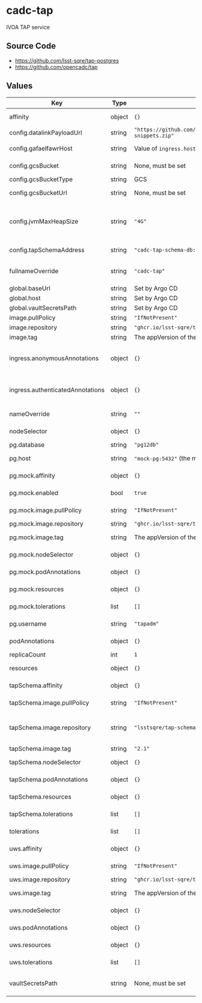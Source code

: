 # cadc-tap

IVOA TAP service

## Source Code

* <https://github.com/lsst-sqre/tap-postgres>
* <https://github.com/opencadc/tap>

## Values

| Key | Type | Default | Description |
|-----|------|---------|-------------|
| affinity | object | `{}` | Affinity rules for the Gafaelfawr frontend pod |
| config.datalinkPayloadUrl | string | `"https://github.com/lsst/sdm_schemas/releases/download/1.2.2/datalink-snippets.zip"` | Datalink payload URL |
| config.gafaelfawrHost | string | Value of `ingress.host` | Gafaelfawr hostname to get user information from a token |
| config.gcsBucket | string | None, must be set | Name of GCS bucket in which to store results |
| config.gcsBucketType | string | GCS | GCS bucket type (GCS or S3) |
| config.gcsBucketUrl | string | None, must be set | Base URL for results stored in GCS bucket |
| config.jvmMaxHeapSize | string | `"4G"` | Java heap size, which will set the maximum size of the heap. Otherwise Java would determine it based on how much memory is available and black maths. |
| config.tapSchemaAddress | string | `"cadc-tap-schema-db:3306"` | Address to a MySQL database containing TAP schema data |
| fullnameOverride | string | `"cadc-tap"` | Override the full name for resources (includes the release name) |
| global.baseUrl | string | Set by Argo CD | Base URL for the environment |
| global.host | string | Set by Argo CD | Host name for ingress |
| global.vaultSecretsPath | string | Set by Argo CD | Base path for Vault secrets |
| image.pullPolicy | string | `"IfNotPresent"` | Pull policy for the tap image |
| image.repository | string | `"ghcr.io/lsst-sqre/tap-postgres-service"` | tap image to use |
| image.tag | string | The appVersion of the chart | Tag of tap image to use |
| ingress.anonymousAnnotations | object | `{}` | Additional annotations to use for endpoints that allow anonymous access, such as `/capabilities` and `/availability` |
| ingress.authenticatedAnnotations | object | `{}` | Additional annotations to use for endpoints that are authenticated, such as `/sync`, `/async`, and `/tables` |
| nameOverride | string | `""` | Override the base name for resources |
| nodeSelector | object | `{}` | Node selector rules for the Gafaelfawr frontend pod |
| pg.database | string | `"pg12db"` | Postgres database to connect to |
| pg.host | string | `"mock-pg:5432"` (the mock pg) | Postgres hostname:port to connect to |
| pg.mock.affinity | object | `{}` | Affinity rules for the mock postgres pod |
| pg.mock.enabled | bool | `true` | Spin up a container to pretend to be postgres. |
| pg.mock.image.pullPolicy | string | `"IfNotPresent"` | Pull policy for the mock postgres image |
| pg.mock.image.repository | string | `"ghcr.io/lsst-sqre/tap-postgres-db"` | Mock postgres image to use |
| pg.mock.image.tag | string | The appVersion of the chart | Tag of mock postgres image to use |
| pg.mock.nodeSelector | object | `{}` | Node selection rules for the mock postgres pod |
| pg.mock.podAnnotations | object | `{}` | Annotations for the mock postgres pod |
| pg.mock.resources | object | `{}` | Resource limits and requests for the mock postgres pod |
| pg.mock.tolerations | list | `[]` | Tolerations for the mock postgres pod |
| pg.username | string | `"tapadm"` | Postgres username to use to connect |
| podAnnotations | object | `{}` | Annotations for the Gafaelfawr frontend pod |
| replicaCount | int | `1` | Number of pods to start |
| resources | object | `{}` | Resource limits and requests for the Gafaelfawr frontend pod |
| tapSchema.affinity | object | `{}` | Affinity rules for the mock QServ pod |
| tapSchema.image.pullPolicy | string | `"IfNotPresent"` | Pull policy for the TAP schema image |
| tapSchema.image.repository | string | `"lsstsqre/tap-schema-mock"` | TAP schema image to ue. This must be overridden by each environment with the TAP schema for that environment. |
| tapSchema.image.tag | string | `"2.1"` | Tag of TAP schema image |
| tapSchema.nodeSelector | object | `{}` | Node selection rules for the mock QServ pod |
| tapSchema.podAnnotations | object | `{}` | Annotations for the mock QServ pod |
| tapSchema.resources | object | `{}` | Resource limits and requests for the TAP schema database pod |
| tapSchema.tolerations | list | `[]` | Tolerations for the mock QServ pod |
| tolerations | list | `[]` | Tolerations for the Gafaelfawr frontend pod |
| uws.affinity | object | `{}` | Affinity rules for the UWS database pod |
| uws.image.pullPolicy | string | `"IfNotPresent"` | Pull policy for the UWS database image |
| uws.image.repository | string | `"ghcr.io/lsst-sqre/tap-postgres-uws"` | UWS database image to use |
| uws.image.tag | string | The appVersion of the chart | Tag of UWS database image to use |
| uws.nodeSelector | object | `{}` | Node selection rules for the UWS database pod |
| uws.podAnnotations | object | `{}` | Annotations for the UWS databse pod |
| uws.resources | object | `{}` | Resource limits and requests for the UWS database pod |
| uws.tolerations | list | `[]` | Tolerations for the UWS database pod |
| vaultSecretsPath | string | None, must be set | Path to the Vault secret (`secret/k8s_operator/<host>/tap`, for example) |
